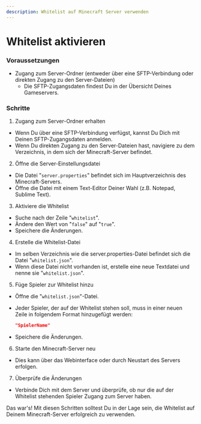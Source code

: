 ```yaml
---
description: Whitelist auf Minecraft Server verwenden
---
```


# Whitelist aktivieren

### Voraussetzungen

* Zugang zum Server-Ordner (entweder über eine SFTP-Verbindung oder direkten Zugang zu den Server-Dateien)
  * Die SFTP-Zugangsdaten findest Du in der Übersicht Deines Gameservers.

### Schritte

1. Zugang zum Server-Ordner erhalten

* Wenn Du über eine SFTP-Verbindung verfügst, kannst Du Dich mit Deinen SFTP-Zugangsdaten anmelden.
* Wenn Du direkten Zugang zu den Server-Dateien hast, navigiere zu dem Verzeichnis, in dem sich der Minecraft-Server befindet.

2. Öffne die Server-Einstellungsdatei

* Die Datei "`server.properties`" befindet sich im Hauptverzeichnis des Minecraft-Servers.
* Öffne die Datei mit einem Text-Editor Deiner Wahl (z.B. Notepad, Sublime Text).

3. Aktiviere die Whitelist

* Suche nach der Zeile "`whitelist`".
* Ändere den Wert von "`false`" auf "`true`".
* Speichere die Änderungen.

4. Erstelle die Whitelist-Datei

* Im selben Verzeichnis wie die server.properties-Datei befindet sich die Datei "`whitelist.json`".
* Wenn diese Datei nicht vorhanden ist, erstelle eine neue Textdatei und nenne sie "`whitelist.json`".

5. Füge Spieler zur Whitelist hinzu

* Öffne die "`whitelist.json`"-Datei.
*   Jeder Spieler, der auf der Whitelist stehen soll, muss in einer neuen Zeile in folgendem Format hinzugefügt werden:

    ```json
    "SpielerName"
    ```
* Speichere die Änderungen.

6. Starte den Minecraft-Server neu

* Dies kann über das Webinterface oder durch Neustart des Servers erfolgen.

7. Überprüfe die Änderungen

* Verbinde Dich mit dem Server und überprüfe, ob nur die auf der Whitelist stehenden Spieler Zugang zum Server haben.

Das war's! Mit diesen Schritten solltest Du in der Lage sein, die Whitelist auf Deinem Minecraft-Server erfolgreich zu verwenden.
